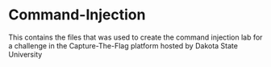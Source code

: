 # Command-Injection
This contains the files that was used to create the command injection lab for a challenge in the Capture-The-Flag platform hosted by Dakota State University
